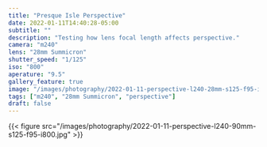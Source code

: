 ```yaml
---
title: "Presque Isle Perspective"
date: 2022-01-11T14:40:28-05:00
subtitle: ""
description: "Testing how lens focal length affects perspective."
camera: "m240"
lens: "28mm Summicron"
shutter_speed: "1/125"
iso: "800"
aperature: "9.5"
gallery_feature: true
image: "/images/photography/2022-01-11-perspective-l240-28mm-s125-f95-i800.jpg"
tags: ["m240", "28mm Summicron", "perspective"]
draft: false
---
```


{{< figure src="/images/photography/2022-01-11-perspective-l240-90mm-s125-f95-i800.jpg" >}}
